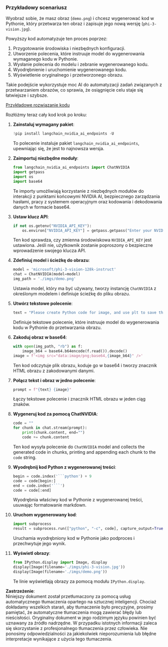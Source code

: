 ### Przykładowy scenariusz

Wyobraź sobie, że masz obraz (`demo.png`) i chcesz wygenerować kod w Pythonie, który przetwarza ten obraz i zapisuje jego nową wersję (`phi-3-vision.jpg`).

Powyższy kod automatyzuje ten proces poprzez:

1. Przygotowanie środowiska i niezbędnych konfiguracji.
2. Utworzenie polecenia, które instruuje model do wygenerowania wymaganego kodu w Pythonie.
3. Wysłanie polecenia do modelu i zebranie wygenerowanego kodu.
4. Wyodrębnienie i uruchomienie wygenerowanego kodu.
5. Wyświetlenie oryginalnego i przetworzonego obrazu.

Takie podejście wykorzystuje moc AI do automatyzacji zadań związanych z przetwarzaniem obrazów, co sprawia, że osiągnięcie celu staje się łatwiejsze i szybsze.

[Przykładowe rozwiązanie kodu](../../../../../../code/06.E2E/E2E_Nvidia_NIM_Phi3_Vision.ipynb)

Rozłóżmy teraz cały kod krok po kroku:

1. **Zainstaluj wymagany pakiet**:
    ```python
    !pip install langchain_nvidia_ai_endpoints -U
    ```
    To polecenie instaluje pakiet `langchain_nvidia_ai_endpoints`, upewniając się, że jest to najnowsza wersja.

2. **Zaimportuj niezbędne moduły**:
    ```python
    from langchain_nvidia_ai_endpoints import ChatNVIDIA
    import getpass
    import os
    import base64
    ```
    Te importy umożliwiają korzystanie z niezbędnych modułów do interakcji z punktami końcowymi NVIDIA AI, bezpiecznego zarządzania hasłami, pracy z systemem operacyjnym oraz kodowania i dekodowania danych w formacie base64.

3. **Ustaw klucz API**:
    ```python
    if not os.getenv("NVIDIA_API_KEY"):
        os.environ["NVIDIA_API_KEY"] = getpass.getpass("Enter your NVIDIA API key: ")
    ```
    Ten kod sprawdza, czy zmienna środowiskowa `NVIDIA_API_KEY` jest ustawiona. Jeśli nie, użytkownik zostanie poproszony o bezpieczne wprowadzenie swojego klucza API.

4. **Zdefiniuj model i ścieżkę do obrazu**:
    ```python
    model = 'microsoft/phi-3-vision-128k-instruct'
    chat = ChatNVIDIA(model=model)
    img_path = './imgs/demo.png'
    ```
    Ustawia model, który ma być używany, tworzy instancję `ChatNVIDIA` z określonym modelem i definiuje ścieżkę do pliku obrazu.

5. **Utwórz tekstowe polecenie**:
    ```python
    text = "Please create Python code for image, and use plt to save the new picture under imgs/ and name it phi-3-vision.jpg."
    ```
    Definiuje tekstowe polecenie, które instruuje model do wygenerowania kodu w Pythonie do przetwarzania obrazu.

6. **Zakoduj obraz w base64**:
    ```python
    with open(img_path, "rb") as f:
        image_b64 = base64.b64encode(f.read()).decode()
    image = f'<img src="data:image/png;base64,{image_b64}" />'
    ```
    Ten kod odczytuje plik obrazu, koduje go w base64 i tworzy znacznik HTML obrazu z zakodowanymi danymi.

7. **Połącz tekst i obraz w jedno polecenie**:
    ```python
    prompt = f"{text} {image}"
    ```
    Łączy tekstowe polecenie i znacznik HTML obrazu w jeden ciąg znaków.

8. **Wygeneruj kod za pomocą ChatNVIDIA**:
    ```python
    code = ""
    for chunk in chat.stream(prompt):
        print(chunk.content, end="")
        code += chunk.content
    ```
    Ten kod wysyła polecenie do `ChatNVIDIA` model and collects the generated code in chunks, printing and appending each chunk to the `code` string.

9. **Wyodrębnij kod Python z wygenerowanej treści**:
    ```python
    begin = code.index('```python') + 9
    code = code[begin:]
    end = code.index('```')
    code = code[:end]
    ```
    Wyodrębnia właściwy kod w Pythonie z wygenerowanej treści, usuwając formatowanie markdown.

10. **Uruchom wygenerowany kod**:
    ```python
    import subprocess
    result = subprocess.run(["python", "-c", code], capture_output=True)
    ```
    Uruchamia wyodrębniony kod w Pythonie jako podproces i przechwytuje jego wynik.

11. **Wyświetl obrazy**:
    ```python
    from IPython.display import Image, display
    display(Image(filename='./imgs/phi-3-vision.jpg'))
    display(Image(filename='./imgs/demo.png'))
    ```
    Te linie wyświetlają obrazy za pomocą modułu `IPython.display`.

**Zastrzeżenie**:  
Niniejszy dokument został przetłumaczony za pomocą usług automatycznego tłumaczenia opartego na sztucznej inteligencji. Chociaż dokładamy wszelkich starań, aby tłumaczenie było precyzyjne, prosimy pamiętać, że automatyczne tłumaczenia mogą zawierać błędy lub nieścisłości. Oryginalny dokument w jego rodzimym języku powinien być uznawany za źródło nadrzędne. W przypadku istotnych informacji zaleca się skorzystanie z profesjonalnego tłumaczenia przez człowieka. Nie ponosimy odpowiedzialności za jakiekolwiek nieporozumienia lub błędne interpretacje wynikające z użycia tego tłumaczenia.